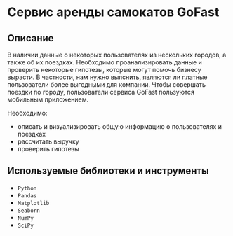 # Сервис аренды самокатов GoFast

## Описание

В наличии данные о некоторых пользователях из нескольких городов, а также об их поездках. Необходимо проанализировать данные и проверить некоторые гипотезы, которые могут помочь бизнесу вырасти. В частности, нам нужно выяснить, являются ли платные пользователи более выгодными для компании. Чтобы совершать поездки по городу, пользователи сервиса GoFast пользуются мобильным приложением.

Необходимо:
- описать и визуализировать общую информацию о пользователях и поездках
- рассчитать выручку
- проверить гипотезы

## Используемые библиотеки и инструменты
- `Python`
- `Pandas`
- `Matplotlib`
- `Seaborn`
- `NumPy`
- `SciPy`

